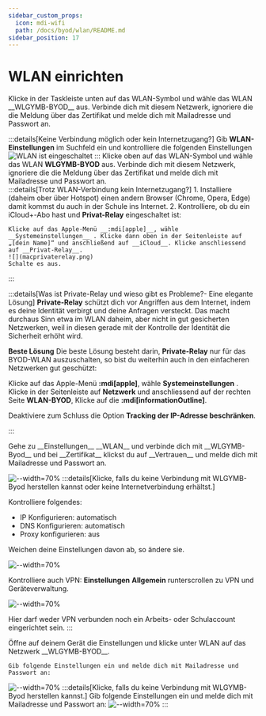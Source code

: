 ```yaml
---
sidebar_custom_props:
  icon: mdi-wifi
  path: /docs/byod/wlan/README.md
sidebar_position: 17
---
```


# WLAN einrichten

<Tabs groupId="os" queryString>
  <TabItem value="win" label="Windows">
  Klicke in der Taskleiste unten auf das WLAN-Symbol und wähle das WLAN __WLGYMB-BYOD__ aus. Verbinde dich mit diesem Netzwerk, ignoriere die die Meldung über das Zertifikat und melde dich mit Mailadresse und Passwort an.

  :::details[Keine Verbindung möglich oder kein Internetzugang?]
    Gib __WLAN-Einstellungen__ im Suchfeld ein und kontrolliere die folgenden Einstellungen
    ![WLAN ist eingeschaltet](./Netzwerk%20%20und%20Internet.png)
  :::
  </TabItem>
  <TabItem value="osx" label="Mac OS">
  Klicke oben auf das WLAN-Symbol und wähle das WLAN __WLGYMB-BYOD__ aus. Verbinde dich mit diesem Netzwerk, ignoriere die die Meldung über das Zertifikat und melde dich mit Mailadresse und Passwort an.  
  :::details[Trotz WLAN-Verbindung kein Internetzugang?]
    1. Installiere (daheim ober über Hotspot) einen andern Browser (Chrome, Opera, Edge) damit kommst du auch in der Schule ins Internet.
    2. Kontrolliere, ob du ein iCloud+-Abo hast und __Privat-Relay__ eingeschaltet ist:

    Klicke auf das Apple-Menü __:mdi[apple]__, wähle __Systemeinstellungen__ . Klicke dann oben in der Seitenleiste auf „[dein Name]“ und anschließend auf __iCloud__. Klicke anschliessend auf __Privat-Relay__.
    ![](macprivaterelay.png)
    Schalte es aus.
  :::

:::details[Was ist Private-Relay und wieso gibt es Probleme?- Eine elegante Lösung]
**Private-Relay** 
schützt dich vor Angriffen aus dem Internet, indem es deine Identität verbirgt und deine Anfragen versteckt. Das macht durchaus Sinn etwa im WLAN daheim, aber nicht in gut gesicherten Netzwerken, weil in diesen gerade mit der Kontrolle der Identität die Sicherheit erhöht wird.

**Beste Lösung**
Die beste Lösung besteht darin, __Private-Relay__ nur für das BYOD-WLAN auszuschalten, so bist du weiterhin auch in den einfacheren Netzwerken gut geschützt:

Klicke auf das Apple-Menü __:mdi[apple]__, wähle __Systemeinstellungen__ . Klicke in der Seitenleiste auf __Netzwerk__ und anschliessend auf der rechten Seite __WLAN-BYOD__, Klicke auf die __:mdi[informationOutline]__.

Deaktiviere zum Schluss die Option __Tracking der IP-Adresse beschränken__.

:::
</TabItem>

  <TabItem value="ios" label="iOS">
Gehe zu __Einstellungen__ __WLAN__ und verbinde dich mit __WLGYMB-Byod__ und bei __Zertifikat__ klickst du auf __Vertrauen__ und melde dich mit Mailadresse und Passwort an.

![--width=70%](wlanios1.jpeg)
:::details[Klicke, falls du keine Verbindung mit WLGYMB-Byod herstellen kannst oder keine Internetverbindung erhältst.]

Kontrolliere folgendes:

- IP Konfigurieren: automatisch
- DNS Konfigurieren: automatisch
- Proxy konfigurieren: aus

Weichen deine Einstellungen davon ab, so ändere sie.

![--width=70%](wlanios2.jpeg)

Kontrolliere auch VPN: __Einstellungen__ __Allgemein__ runterscrollen zu VPN und Geräteverwaltung.

![--width=70%](vpnios.jpg)

Hier darf weder VPN verbunden noch ein Arbeits- oder Schulaccount eingerichtet sein.
:::


  </TabItem>

  <TabItem value="android" label="Android">
    Öffne auf deinem Gerät die Einstellungen und klicke unter WLAN auf das Netzwerk __WLGYMB-BYOD__.
    
    Gib folgende Einstellungen ein und melde dich mit Mailadresse und Passwort an:
  ![--width=70%](WLAN-Android-Standard.png)
:::details[Klicke, falls du keine Verbindung mit WLGYMB-Byod herstellen kannst.]
Gib folgende Einstellungen ein und melde dich mit Mailadresse und Passwort an:
![--width=70%](WLAN-Android-erweitert.png)
:::
  </TabItem>
</Tabs>
